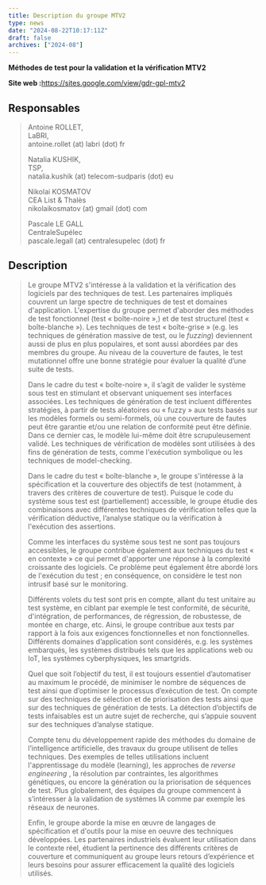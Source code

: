 ```yaml
---
title: Description du groupe MTV2
type: news
date: "2024-08-22T10:17:11Z"
draft: false
archives: ["2024-08"]
---
```


**Méthodes de test pour la validation et la vérification MTV2**

**Site web :**<https://sites.google.com/view/gdr-gpl-mtv2>

## **Responsables**

> Antoine ROLLET,  
> LaBRI,  
> antoine.rollet  (at) labri (dot) fr
> 
> Natalia KUSHIK,  
> TSP,  
> natalia.kushik  (at) telecom-sudparis (dot) eu
> 
> Nikolai KOSMATOV  
> CEA List & Thalès  
> nikolaikosmatov (at) gmail (dot) com  
>  
> 
> Pascale LE GALL  
> CentraleSupélec  
> pascale.legall  (at) centralesupelec (dot) fr  
>  

## **Description**

> Le groupe MTV2 s'intéresse à la validation et la vérification des logiciels par des techniques de test. Les partenaires impliqués couvrent un large spectre de techniques de test et  domaines d'application. L'expertise du groupe permet d'aborder des méthodes de test fonctionnel (test « boîte-noire »,) et de test structurel (test « boîte-blanche »). Les techniques de test « boîte-grise » (e.g. les techniques de génération massive de test, ou le _fuzzing_) deviennent aussi de plus en plus populaires,  et sont aussi abordées par des membres du groupe. Au niveau de la couverture de fautes, le test mutationnel offre une bonne stratégie pour évaluer la qualité d’une suite de tests.
> 
> Dans le cadre du test « boîte-noire », il s’agit de valider le système sous test en stimulant et observant uniquement ses interfaces associées. Les techniques de génération de test incluent différentes stratégies, à partir de tests aléatoires ou « fuzzy » aux tests basés sur les modèles formels ou semi-formels, où une couverture de fautes peut être garantie et/ou une relation de conformité peut être définie. Dans ce dernier cas, le modèle lui-même doit être scrupuleusement validé. Les techniques de vérification de modèles sont utilisées à des fins de génération de tests, comme l'exécution symbolique ou les techniques de model-checking.
> 
> Dans le cadre du test « boîte-blanche », le groupe s'intéresse à la spécification et la couverture des objectifs de test (notamment, à travers des critères de couverture de test). Puisque le code du système sous test est (partiellement) accessible, le groupe étudie des combinaisons avec différentes techniques de vérification telles que la vérification déductive, l’analyse statique ou la vérification à l'exécution des assertions.
> 
> Comme  les interfaces du système sous test ne sont pas toujours accessibles, le groupe contribue également aux techniques du test « en contexte »  ce qui permet d'apporter une réponse à la complexité croissante des logiciels. Ce problème peut également être abordé lors de l'exécution du test ; en conséquence, on considère le test non intrusif basé sur le monitoring.
> 
> Différents volets du test sont pris en compte, allant du  test unitaire au test  système, en ciblant par exemple le test conformité, de sécurité, d'intégration, de performances, de régression, de robustesse, de montée en charge, etc. Ainsi, le groupe contribue aux tests par rapport à la fois aux exigences fonctionnelles et non fonctionnelles. Différents domaines d’application sont considérés, e.g. les systèmes embarqués, les systèmes distribués tels que les applications web ou IoT, les systèmes cyberphysiques, les smartgrids.
> 
> Quel que soit l’objectif du test, il est toujours essentiel d’automatiser au maximum le procédé, de minimiser le nombre de séquences de test ainsi que d’optimiser le processus d’exécution de test. On compte sur des techniques de sélection et de priorisation des tests ainsi que sur des techniques de génération de tests. La détection d’objectifs de tests infaisables est un autre sujet de recherche, qui s’appuie souvent sur des techniques d’analyse statique.
> 
> Compte tenu du développement rapide des méthodes du domaine de l’intelligence artificielle, des travaux du groupe utilisent de telles techniques. Des exemples de telles utilisations incluent l'apprentissage du modèle (learning), les approches de _reverse engineering_ , la résolution par contraintes, les algorithmes génétiques, ou encore la génération ou la priorisation de séquences de test. Plus globalement, des équipes du groupe commencent à s’intéresser à la validation de systèmes IA comme par exemple les réseaux de neurones.
> 
> Enfin, le groupe aborde la mise en œuvre de langages de spécification et d'outils pour la mise en oeuvre des techniques développées. Les partenaires industriels évaluent leur utilisation dans le contexte réel, étudient la pertinence des différents critères de couverture et communiquent au groupe leurs retours d’expérience et leurs besoins pour assurer efficacement la qualité des logiciels utilisés.
